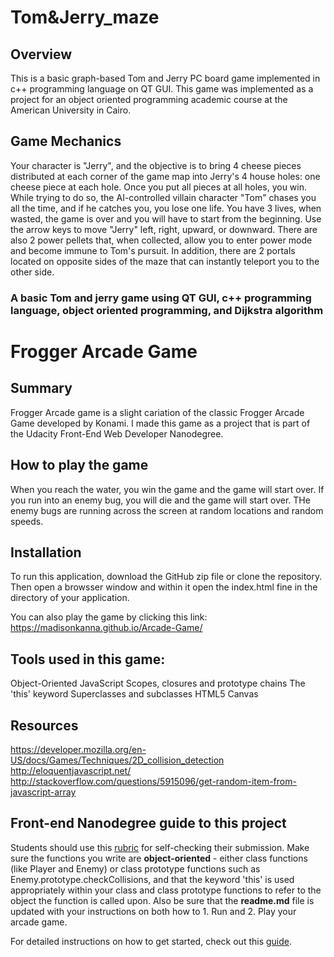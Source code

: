 # Tom&Jerry_maze
## Overview
This is a basic graph-based Tom and Jerry PC board game implemented in c++ programming language on QT GUI. This game was implemented as a project for an object oriented programming academic course at the American University in Cairo.

## Game Mechanics
Your character is "Jerry", and the objective is to bring 4 cheese pieces distributed at each corner of the game map into Jerry's 4 house holes: one cheese piece at each hole. Once you put all pieces at all holes, you win. While trying to do so, the AI-controlled villain character "Tom" chases you all the time, and if he catches you, you lose one life. You have 3 lives, when wasted, the game is over and you will have to start from the beginning. 
Use the arrow keys to move "Jerry" left, right, upward, or downward. 
There are also 2 power pellets that, when collected, allow you to enter power mode and become immune to Tom's pursuit. In addition, there are 2 portals located on opposite sides of the maze that can instantly teleport you to the other side.

### A basic Tom and jerry game using QT GUI, c++ programming language, object oriented programming, and Dijkstra algorithm

# Frogger Arcade Game
## Summary
Frogger Arcade game is a slight cariation of the classic Frogger Arcade Game developed by Konami. I made this game as a project that is part of the Udacity Front-End Web Developer Nanodegree. 

## How to play the game
 When you reach the water, you win the game and the game will start over. If you run into an enemy bug, you will die and the game will start over. THe enemy bugs are running across the screen at random locations and random speeds. 

## Installation
To run this application, download the GitHub zip file or clone the repository. Then open a browsser window and within it open the index.html fine in the directory of your application. 

You can also play the game by clicking this link: 
https://madisonkanna.github.io/Arcade-Game/

## Tools used in this game:
Object-Oriented JavaScript
Scopes, closures and prototype chains
The 'this' keyword
Superclasses and subclasses
HTML5 Canvas 

## Resources
https://developer.mozilla.org/en-US/docs/Games/Techniques/2D_collision_detection
http://eloquentjavascript.net/
http://stackoverflow.com/questions/5915096/get-random-item-from-javascript-array

## Front-end Nanodegree guide to this project

Students should use this [rubric](https://review.udacity.com/#!/projects/2696458597/rubric) for self-checking their submission. Make sure the functions you write are **object-oriented** - either class functions (like Player and Enemy) or class prototype functions such as Enemy.prototype.checkCollisions, and that the keyword 'this' is used appropriately within your class and class prototype functions to refer to the object the function is called upon. Also be sure that the **readme.md** file is updated with your instructions on both how to 1. Run and 2. Play your arcade game.

For detailed instructions on how to get started, check out this [guide](https://docs.google.com/document/d/1v01aScPjSWCCWQLIpFqvg3-vXLH2e8_SZQKC8jNO0Dc/pub?embedded=true).
